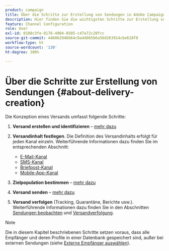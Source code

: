 ```yaml
---
product: campaign
title: Über die Schritte zur Erstellung von Sendungen in Adobe Campaign 
description: Hier finden Sie die wichtigsten Schritte zur Erstellung von Sendungen in Adobe Campaign 
feature: Channel Configuration
role: User
exl-id: 0188c3fe-8176-4904-8505-c47a72c20fcc
source-git-commit: 446062946b64c9a4d065b6a56d263914cbe628f8
workflow-type: ht
source-wordcount: '130'
ht-degree: 100%

---
```


# Über die Schritte zur Erstellung von Sendungen {#about-delivery-creation}

Die Konzeption eines Versands umfasst folgende Schritte:

1. **Versand erstellen und identifizieren** – [mehr dazu](steps-create-and-identify-the-delivery.md)

1. **Versandinhalt festlegen**. Die Definition des Versandinhalts erfolgt für jeden Kanal einzeln. Weiterführende Informationen dazu finden Sie im entsprechenden Abschnitt:

   * [E-Mail-Kanal](defining-the-email-content.md)
   * [SMS-Kanal](sms-create.md#defining-the-sms-content)
   * [Briefpost-Kanal](defining-the-direct-mail-content.md)
   * [Mobile-App-Kanal](about-mobile-app-channel.md)

1. **Zielpopulation bestimmen** – [mehr dazu](steps-defining-the-target-population.md)

1. **Versand senden** – [mehr dazu](steps-sending-the-delivery.md)

1. **Versand verfolgen** (Tracking, Quarantäne, Berichte usw.). Weiterführende Informationen dazu finden Sie in den Abschnitten [Sendungen beobachten](about-delivery-monitoring.md) und [Versandverfolgung](about-message-tracking.md).

>[!NOTE]
>
>Die in diesem Kapitel beschriebenen Schritte setzen voraus, dass alle Empfänger und deren Profile in einer Datenbank gespeichert sind, außer bei externen Sendungen (siehe [Externe Empfänger auswählen](steps-defining-the-target-population.md#selecting-external-recipients)).
